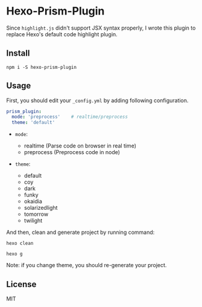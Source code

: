 # Hexo-Prism-Plugin

Since `highlight.js` didn't support JSX syntax properly, I wrote this plugin to replace
Hexo's default code highlight plugin.

## Install
```
npm i -S hexo-prism-plugin
```
## Usage
First, you should edit your `_config.yml` by adding following configuration.

```yaml
prism_plugin:
  mode: 'preprocess'    # realtime/preprocess
  theme: 'default'
```

- `mode`:
  - realtime  (Parse code on browser in real time)
  - preprocess  (Preprocess code in node)

- `theme`:
  - default
  - coy
  - dark
  - funky
  - okaidia
  - solarizedlight
  - tomorrow
  - twilight

And then, clean and generate project by running command:

```
hexo clean
```

```
hexo g
```

Note: if you change theme, you should re-generate your project.

## License
MIT